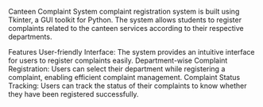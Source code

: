 Canteen Complaint System
complaint registration system is built using Tkinter, a GUI toolkit for Python. The system allows students to register complaints related to the canteen services according to their respective departments.

Features
User-friendly Interface: The system provides an intuitive interface for users to register complaints easily.
Department-wise Complaint Registration: Users can select their department while registering a complaint, enabling efficient complaint management.
Complaint Status Tracking: Users can track the status of their complaints to know whether they have been registered successfully.
